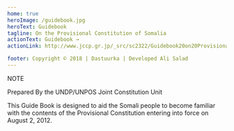 ```yaml
---
home: true
heroImage: /guidebook.jpg
heroText: Guidebook
tagline: On the Provisional Constitution of Somalia
actionText: Guidebook →
actionLink: http://www.jccp.gr.jp/_src/sc2322/Guidebook20on20Provisional20Constitution20of20Somalia.pdf

footer: Copyright © 2018 | Dastuurka | Developed Ali Salad
---
```


<div class="tip custom-block"> <p class="custom-block-title">NOTE</p>

Prepared By the UNDP/UNPOS Joint Constitution Unit

<p>This Guide Book is designed to aid the Somali people to become familiar
with the contents of the Provisional Constitution entering into force on
August 2, 2012.</p></div>





